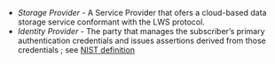  - <dfn>Storage Provider</dfn> - A Service Provider that ofers a cloud-based data storage service conformant with the LWS protocol.
 - <dfn>Identity Provider</dfn> - The party that manages the subscriber’s primary authentication credentials and issues assertions derived from those credentials ; see [NIST definition](https://csrc.nist.gov/glossary/term/identity_provider)